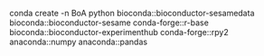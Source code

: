 conda create -n BoA python bioconda::bioconductor-sesamedata bioconda::bioconductor-sesame conda-forge::r-base bioconda::bioconductor-experimenthub conda-forge::rpy2 anaconda::numpy anaconda::pandas